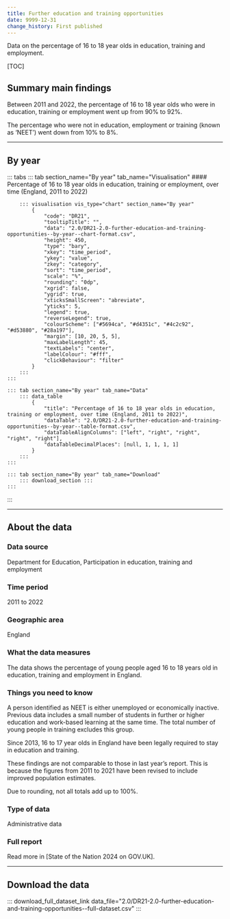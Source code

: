 ```yaml
---
title: Further education and training opportunities
date: 9999-12-31
change_history: First published
---
```


Data on the percentage of 16 to 18 year olds in education, training and employment.

[TOC]

## Summary main findings

Between 2011 and 2022, the percentage of 16 to 18 year olds who were in education, training or employment went up from 90% to 92%.

The percentage who were not in education, employment or training (known as ‘NEET’) went down from 10% to 8%.

---

## By year

::: tabs
    ::: tab section_name="By year" tab_name="Visualisation"
        #### Percentage of 16 to 18 year olds in education, training or employment, over time (England, 2011 to 2022)
        
        ::: visualisation vis_type="chart" section_name="By year"
            {
                "code": "DR21",
                "tooltipTitle": "",
                "data": "2.0/DR21-2.0-further-education-and-training-opportunities--by-year--chart-format.csv",
                "height": 450,
                "type": "bary",
                "xkey": "time_period",
                "ykey": "value",
                "zkey": "category",
                "sort": "time_period",
                "scale": "%",
                "rounding": "0dp",
                "xgrid": false,
                "ygrid": true,
                "xticksSmallScreen": "abreviate",
                "yticks": 5,
                "legend": true,
                "reverseLegend": true,
                "colourScheme": ["#5694ca", "#d4351c", "#4c2c92", "#d53880", "#28a197"],
                "margin": [10, 20, 5, 5],
                "maxLabelLength": 45,
                "textLabels": "center",
                "labelColour": "#fff",
                "clickBehaviour": "filter"
            }
        :::
    :::

    ::: tab section_name="By year" tab_name="Data"
        ::: data_table
            {
                "title": "Percentage of 16 to 18 year olds in education, training or employment, over time (England, 2011 to 2022)",
                "dataTable": "2.0/DR21-2.0-further-education-and-training-opportunities--by-year--table-format.csv",
                "dataTableAlignColumns": ["left", "right", "right", "right", "right"],
                "dataTableDecimalPlaces": [null, 1, 1, 1, 1]
            }
        :::
    :::

    ::: tab section_name="By year" tab_name="Download"
        ::: download_section :::
    :::
:::

---

## About the data

### Data source
Department for Education, Participation in education, training and employment

### Time period
2011 to 2022

### Geographic area
England

### What the data measures
The data shows the percentage of young people aged 16 to 18 years old in education, training and employment in England.

### Things you need to know
A person identified as NEET is either unemployed or economically inactive. Previous data includes a small number of students in further or higher education and work-based learning at the same time. The total number of young people in training excludes this group.

Since 2013, 16 to 17 year olds in England have been legally required to stay in education and training.

These findings are not comparable to those in last year’s report. This is because the figures from 2011 to 2021 have been revised to include improved population estimates.

Due to rounding, not all totals add up to 100%.

### Type of data
Administrative data

### Full report
Read more in [State of the Nation 2024 on GOV.UK].

---

## Download the data

::: download_full_dataset_link data_file="2.0/DR21-2.0-further-education-and-training-opportunities--full-dataset.csv" :::
